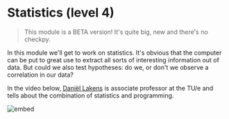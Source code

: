 # Statistics (level 4)

> This module is a BETA version! It's quite big, new and there's no checkpy.

In this module we'll get to work on statistics. It's obvious that  the computer can be put to great use to extract all sorts of interesting information out of data. But could we also test hypotheses: do we, or don't we observe a correlation in our data?

In the video below, [Daniël Lakens](https://www.tue.nl/en/university/departments/industrial-engineering-innovation-sciences/the-department/staff/detail/ep/e/d/ep-uid/20091001/) is associate professor at the TU/e and tells about the combination of statistics and programming. 

![embed](https://player.vimeo.com/video/235029128)
